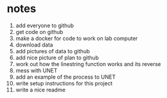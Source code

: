 # notes
1. add everyone to github
2. get code on github
3. make a docker for code to work on lab computer
4. download data
5. add pictures of data to github
6. add nice picture of plan to github
7. work out how the linestring function works and its reverse
8. mess with UNET
9. add an example of the process to UNET
10. write setup instructions for this project
11. write a nice readme
